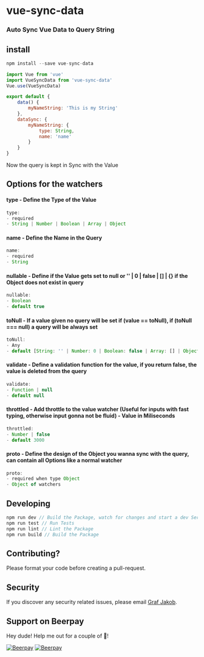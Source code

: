# vue-sync-data
### Auto Sync Vue Data to Query String

## install

```javascript
npm install --save vue-sync-data
```

```javascript
import Vue from 'vue'
import VueSyncData from 'vue-sync-data'
Vue.use(VueSyncData)

export default {
    data() {
        myNameString: 'This is my String'
    },
    dataSync: {
        myNameString: {
            type: String,
            name: 'name'
        }
    }
}
```

Now the query is kept in Sync with the Value

## Options for the watchers

#### type - Define the Type of the Value
```javascript
type: 
- required
- String | Number | Boolean | Array | Object
```

#### name - Define the Name in the Query
```javascript
name: 
- required
- String
```

#### nullable - Define if the Value gets set to null or '' | 0 | false | [] | {} if the Object does not exist in query
```javascript
nullable:
- Boolean
- default true
```

#### toNull - If a value given no query will be set if (value == toNull), if (toNull === null) a query will be always set
```javascript
toNull:
- Any
- default [String: '' | Number: 0 | Boolean: false | Array: [] | Object: {}]
```

#### validate - Define a validation function for the value, if you return false, the value is deleted from the query
```javascript
validate: 
- Function | null
- default null
```


#### throttled - Add throttle to the value watcher (Useful for inputs with fast typing, otherwise input gonna not be fluid) - Value in Miliseconds
```javascript
throttled: 
- Number | false
- default 3000
```

#### proto - Define the design of the Object you wanna sync with the query, can contain all Options like a normal watcher
```javascript
proto: 
- required when type Object
- Object of watchers
```

## Developing
```javascript
npm run dev // Build the Package, watch for changes and start a dev Server on localhost:8080 with running examples
npm run test // Run Tests
npm run lint // Lint the Package
npm run build // Build the Package
```

## Contributing? 
Please format your code before creating a pull-request.

## Security

If you discover any security related issues, please email [Graf Jakob](mailto:jackovsky8@gmail.com).
## Support on Beerpay
Hey dude! Help me out for a couple of :beers:!

[![Beerpay](https://beerpay.io/jackovsky8/vue-sync-data/badge.svg?style=beer-square)](https://beerpay.io/jackovsky8/vue-sync-data)  [![Beerpay](https://beerpay.io/jackovsky8/vue-sync-data/make-wish.svg?style=flat-square)](https://beerpay.io/jackovsky8/vue-sync-data?focus=wish)